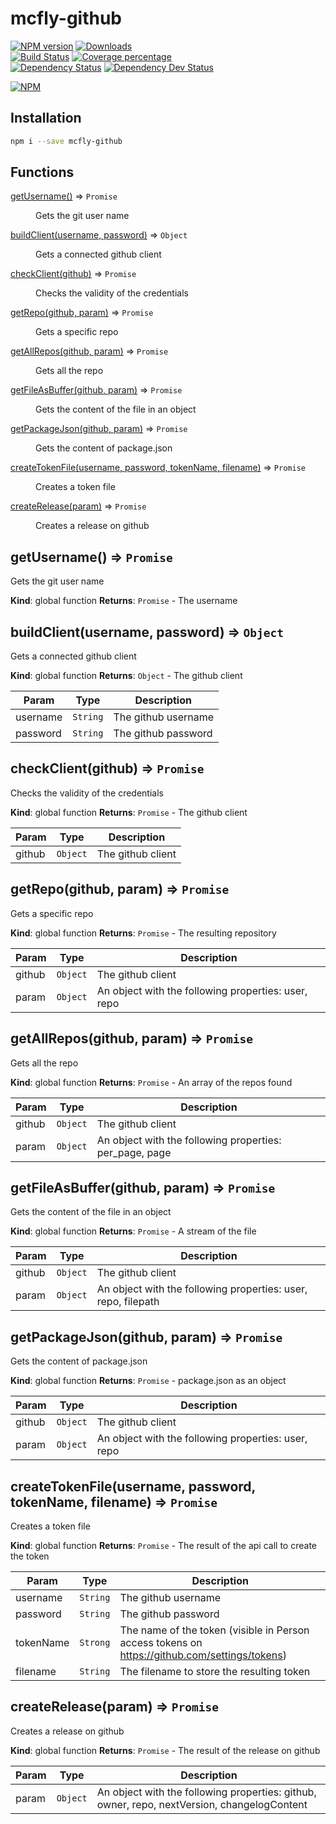 # mcfly-github

[![NPM version][npm-image]][npm-url] [![Downloads][downloads-image]][downloads-url]   
[![Build Status][travis-image]][travis-url] [![Coverage percentage][coveralls-image]][coveralls-url]    
[![Dependency Status][daviddm-image]][daviddm-url] [![Dependency Dev Status][daviddm-dev-image]][daviddm-dev-url]    

[![NPM][npm-nodei-image]][npm-nodei-url]

## Installation
```bash
npm i --save mcfly-github
```

## Functions

<dl>
<dt><a href="#getUsername">getUsername()</a> ⇒ <code>Promise</code></dt>
<dd><p>Gets the git user name</p>
</dd>
<dt><a href="#buildClient">buildClient(username, password)</a> ⇒ <code>Object</code></dt>
<dd><p>Gets a connected github client</p>
</dd>
<dt><a href="#checkClient">checkClient(github)</a> ⇒ <code>Promise</code></dt>
<dd><p>Checks the validity of the credentials</p>
</dd>
<dt><a href="#getRepo">getRepo(github, param)</a> ⇒ <code>Promise</code></dt>
<dd><p>Gets a specific repo</p>
</dd>
<dt><a href="#getAllRepos">getAllRepos(github, param)</a> ⇒ <code>Promise</code></dt>
<dd><p>Gets all the repo</p>
</dd>
<dt><a href="#getFileAsBuffer">getFileAsBuffer(github, param)</a> ⇒ <code>Promise</code></dt>
<dd><p>Gets the content of the file in an object</p>
</dd>
<dt><a href="#getPackageJson">getPackageJson(github, param)</a> ⇒ <code>Promise</code></dt>
<dd><p>Gets the content of package.json</p>
</dd>
<dt><a href="#createTokenFile">createTokenFile(username, password, tokenName, filename)</a> ⇒ <code>Promise</code></dt>
<dd><p>Creates a token file</p>
</dd>
<dt><a href="#createRelease">createRelease(param)</a> ⇒ <code>Promise</code></dt>
<dd><p>Creates a release on github</p>
</dd>
</dl>

<a name="getUsername"></a>

## getUsername() ⇒ <code>Promise</code>
Gets the git user name

**Kind**: global function
**Returns**: <code>Promise</code> - The username
<a name="buildClient"></a>

## buildClient(username, password) ⇒ <code>Object</code>
Gets a connected github client

**Kind**: global function
**Returns**: <code>Object</code> - The github client

| Param | Type | Description |
| --- | --- | --- |
| username | <code>String</code> | The github username |
| password | <code>String</code> | The github password |

<a name="checkClient"></a>

## checkClient(github) ⇒ <code>Promise</code>
Checks the validity of the credentials

**Kind**: global function
**Returns**: <code>Promise</code> - The github client

| Param | Type | Description |
| --- | --- | --- |
| github | <code>Object</code> | The github client |

<a name="getRepo"></a>

## getRepo(github, param) ⇒ <code>Promise</code>
Gets a specific repo

**Kind**: global function
**Returns**: <code>Promise</code> - The resulting repository

| Param | Type | Description |
| --- | --- | --- |
| github | <code>Object</code> | The github client |
| param | <code>Object</code> | An object with the following properties: user, repo |

<a name="getAllRepos"></a>

## getAllRepos(github, param) ⇒ <code>Promise</code>
Gets all the repo

**Kind**: global function
**Returns**: <code>Promise</code> - An array of the repos found

| Param | Type | Description |
| --- | --- | --- |
| github | <code>Object</code> | The github client |
| param | <code>Object</code> | An object with the following properties: per_page, page |

<a name="getFileAsBuffer"></a>

## getFileAsBuffer(github, param) ⇒ <code>Promise</code>
Gets the content of the file in an object

**Kind**: global function
**Returns**: <code>Promise</code> - A stream of the file

| Param | Type | Description |
| --- | --- | --- |
| github | <code>Object</code> | The github client |
| param | <code>Object</code> | An object with the following properties: user, repo, filepath |

<a name="getPackageJson"></a>

## getPackageJson(github, param) ⇒ <code>Promise</code>
Gets the content of package.json

**Kind**: global function
**Returns**: <code>Promise</code> - package.json as an object

| Param | Type | Description |
| --- | --- | --- |
| github | <code>Object</code> | The github client |
| param | <code>Object</code> | An object with the following properties: user, repo |

<a name="createTokenFile"></a>

## createTokenFile(username, password, tokenName, filename) ⇒ <code>Promise</code>
Creates a token file

**Kind**: global function
**Returns**: <code>Promise</code> - The result of the api call to create the token

| Param | Type | Description |
| --- | --- | --- |
| username | <code>String</code> | The github username |
| password | <code>String</code> | The github password |
| tokenName | <code>Strong</code> | The name of the token (visible in Person access tokens on https://github.com/settings/tokens) |
| filename | <code>String</code> | The filename to store the resulting token |

<a name="createRelease"></a>

## createRelease(param) ⇒ <code>Promise</code>
Creates a release on github

**Kind**: global function
**Returns**: <code>Promise</code> - The result of the release on github

| Param | Type | Description |
| --- | --- | --- |
| param | <code>Object</code> | An object with the following properties: github, owner, repo, nextVersion, changelogContent |

[npm-image]: https://badge.fury.io/js/mcfly-github.svg
[npm-url]: https://npmjs.org/package/mcfly-github
[npm-nodei-image]: https://nodei.co/npm/mcfly-github.png?downloads=false&downloadRank=false&stars=false
[npm-nodei-url]: https://nodei.co/npm/mcfly-github
[downloads-image]: http://img.shields.io/npm/dm/mcfly-github.svg
[downloads-url]: http://badge.fury.io/js/mcfly-github
[travis-image]: https://travis-ci.org/mcfly-io/mcfly-github.svg?branch=master
[travis-url]: https://travis-ci.org/mcfly-io/mcfly-github
[daviddm-image]: https://david-dm.org/mcfly-io/mcfly-github.svg?theme=shields.io
[daviddm-url]: https://david-dm.org/mcfly-io/mcfly-github
[daviddm-dev-image]: https://david-dm.org/mcfly-io/mcfly-github/dev-status.svg?theme=shields.io
[daviddm-dev-url]: https://david-dm.org/mcfly-io/mcfly-github#info=devDependencies
[coveralls-image]: https://coveralls.io/repos/mcfly-io/mcfly-github/badge.svg
[coveralls-url]: https://coveralls.io/r/mcfly-io/mcfly-github
[gitter-image]: https://badges.gitter.im/Join%20Chat.svg
[gitter-url]: https://gitter.im/mcfly-io/mcfly-github?utm_source=badge&utm_medium=badge&utm_campaign=pr-badge&utm_content=badge



